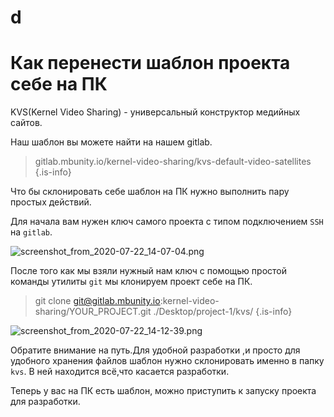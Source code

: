 # d
# Как перенести шаблон проекта себе на ПК

KVS(Kernel Video Sharing) - универсальный конструктор медийных сайтов.

Наш шаблон вы можете найти на нашем gitlab.

>  gitlab.mbunity.io/kernel-video-sharing/kvs-default-video-satellites
{.is-info}

Что бы склонировать себе шаблон на ПК нужно выполнить пару простых действий.

Для начала вам нужен ключ самого проекта с типом подключением `SSH` на `gitlab`.

![screenshot_from_2020-07-22_14-07-04.png](https://github.com/Vwangx/d/blob/master/screenshot_from_2020-07-22_14-07-04.png)

После того как мы взяли нужный нам ключ с помощью простой команды утилиты `git` мы клонируем проект себе на ПК.

> git clone git@gitlab.mbunity.io:kernel-video-sharing/YOUR_PROJECT.git ./Desktop/project-1/kvs/
{.is-info}

![screenshot_from_2020-07-22_14-12-39.png](https://github.com/Vwangx/d/blob/master/screenshot%from%2020-07-22%14-12-39.png)


Обратите внимание на путь.Для удобной разработки ,и просто для удобного хранения файлов шаблон нужно склонировать именно в папку `kvs`. В ней находится всё,что касается разработки.

Теперь у вас на ПК есть шаблон, можно приступить к запуску проекта для разработки.
